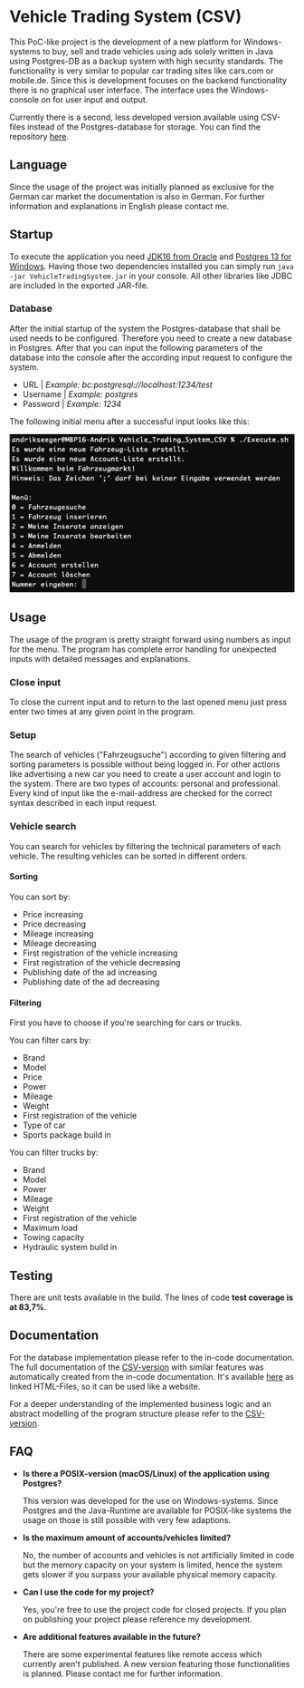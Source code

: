 # Vehicle Trading System (CSV)
This PoC-like project is the development of a new platform for Windows-systems to buy, sell and trade vehicles using ads solely written in Java using Postgres-DB as a backup system with high security standards.
The functionality is very similar to popular car trading sites like cars.com or mobile.de. Since this is development focuses on the backend functionality there is no graphical user interface. 
The interface uses the Windows-console on for user input and output.

Currently there is a second, less developed version available using CSV-files instead of the Postgres-database for storage.
You can find the repository <a href="https://github.com/AndrikSeeger/VehicleTradingSystem_CSV" target="_blank">here</a>.

## Language
Since the usage of the project was initially planned as exclusive for the German car market the documentation is also in German.
For further information and explanations in English please contact me.

## Startup
To execute the application you need <a href="https://www.oracle.com/java/technologies/downloads/#java16" target="_blank">JDK16 from Oracle</a> and <a href="https://www.postgresql.org/download/windows/" target="_blank">Postgres 13 for Windows</a>.
Having those two dependencies installed you can simply run `java -jar VehicleTradingSystem.jar` in your console. All other libraries like JDBC are included in the exported JAR-file.

### Database
After the initial startup of the system the Postgres-database that shall be used needs to be configured. Therefore you need to create a new database in Postgres. After that you can input the following parameters of the database into the console after the according input request to configure the system.
* URL | *Example: bc:postgresql://localhost:1234/test*
* Username | *Example: postgres*
* Password  | *Example: 1234*


The following initial menu after a successful input looks like this:
<p align="center">
<img src="https://raw.githubusercontent.com/AndrikSeeger/VehicleTradingSystem_CSV/master/Ressources/Startup.png"/>
</p>

## Usage
The usage of the program is pretty straight forward using numbers as input for the menu. The program has complete error handling for unexpected inputs with detailed messages and explanations.

### Close input
To close the current input and to return to the last opened menu just press enter two times at any given point in the program.

### Setup
The search of vehicles ("Fahrzeugsuche") according to given filtering and sorting parameters is possible without being logged in. For other actions like advertising a new car you need to create a user account and login to the system. There are two types of accounts: personal and professional. Every kind of input like the e-mail-address are checked for the correct syntax described in each input request.

### Vehicle search
You can search for vehicles by filtering the technical parameters of each vehicle. The resulting vehicles can be sorted in different orders.

#### Sorting
You can sort by:
* Price increasing
* Price decreasing
* Mileage increasing
* Mileage decreasing
* First registration of the vehicle increasing
* First registration of the vehicle decreasing
* Publishing date of the ad increasing
* Publishing date of the ad decreasing

#### Filtering
First you have to choose if you're searching for cars or trucks.

You can filter cars by:
* Brand
* Model
* Price
* Power
* Mileage
* Weight
* First registration of the vehicle
* Type of car
* Sports package build in

You can filter trucks by:
* Brand
* Model
* Power
* Mileage
* Weight
* First registration of the vehicle
* Maximum load
* Towing capacity
* Hydraulic system build in

## Testing
There are unit tests available in the build. The lines of code **test coverage is at 83,7%**.

## Documentation
For the database implementation please refer to the in-code documentation.
The full documentation of the <a href="https://github.com/AndrikSeeger/VehicleTradingSystem_CSV" target="_blank">CSV-version</a> with similar features was automatically created from the in-code documentation. It's available <a href="https://github.com/AndrikSeeger/VehicleTradingSystem_CSV/tree/main/Documentation" target="_blank">here</a> as linked HTML-Files, so it can be used like a website. 

For a deeper understanding of the implemented business logic and an abstract modelling of the program structure please refer to the <a href="https://github.com/AndrikSeeger/VehicleTradingSystem_CSV" target="_blank">CSV-version</a>.

## FAQ
* **Is there a POSIX-version (macOS/Linux) of the application using Postgres?**

    This version was developed for the use on Windows-systems. Since Postgres and the Java-Runtime are available for POSIX-like systems the usage on those is still possible with very few adaptions.

* **Is the maximum amount of accounts/vehicles limited?**
 
    No, the number of accounts and vehicles is not artificially limited in code but the memory capacity on your system is limited, hence the system gets slower if you surpass your available physical memory capacity.
    
* **Can I use the code for my project?**
 
    Yes, you're free to use the project code for closed projects. If you plan on publishing your project please reference my development.
    
* **Are additional features available in the future?**
 
    There are some experimental features like remote access which currently aren't published. A new version featuring those functionalities is planned. Please contact me for further information.

